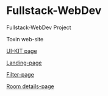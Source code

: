 # Fullstack-WebDev

Fullstack-WebDev Project

Toxin web-site

<p><a href='https://innzare.github.io/Fullstack-WebDev/dist/index'>UI-KIT page</a></p>                      

<p><a href='https://innzare.github.io/Fullstack-WebDev/dist/landing_page'>Landing-page</a></p>

<p><a href='https://innzare.github.io/Fullstack-WebDev/dist/filter_page'>Filter-page</a></p>

<p><a href='https://innzare.github.io/Fullstack-WebDev/dist/room_details'>Room details-page</a></p>
